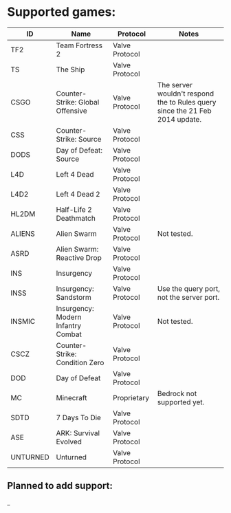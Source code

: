 
# Supported games:
| ID       | Name                               | Protocol       | Notes                                                                        |
|----------|------------------------------------|----------------|------------------------------------------------------------------------------|
| TF2      | Team Fortress 2                    | Valve Protocol |                                                                              |
| TS       | The Ship                           | Valve Protocol |                                                                              |
| CSGO     | Counter-Strike: Global Offensive   | Valve Protocol | The server wouldn't respond the to Rules query since the 21 Feb 2014 update. |
| CSS      | Counter-Strike: Source             | Valve Protocol |                                                                              |
| DODS     | Day of Defeat: Source              | Valve Protocol |                                                                              |
| L4D      | Left 4 Dead                        | Valve Protocol |                                                                              |
| L4D2     | Left 4 Dead 2                      | Valve Protocol |                                                                              |
| HL2DM    | Half-Life 2 Deathmatch             | Valve Protocol |                                                                              |
| ALIENS   | Alien Swarm                        | Valve Protocol | Not tested.                                                                  |
| ASRD     | Alien Swarm: Reactive Drop         | Valve Protocol |                                                                              |
| INS      | Insurgency                         | Valve Protocol |                                                                              |
| INSS     | Insurgency: Sandstorm              | Valve Protocol | Use the query port, not the server port.                                     |
| INSMIC   | Insurgency: Modern Infantry Combat | Valve Protocol | Not tested.                                                                  |
| CSCZ     | Counter-Strike: Condition Zero     | Valve Protocol |                                                                              |
| DOD      | Day of Defeat                      | Valve Protocol |                                                                              |
| MC       | Minecraft                          | Proprietary    | Bedrock not supported yet.                                                   |
| SDTD     | 7 Days To Die                      | Valve Protocol |                                                                              |   
| ASE      | ARK: Survival Evolved              | Valve Protocol |                                                                              |
| UNTURNED | Unturned                           | Valve Protocol |                                                                              |

## Planned to add support:
_
